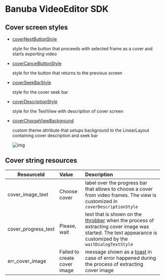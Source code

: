 # Banuba VideoEditor SDK
## Cover screen styles

- [coverNextButtonStyle](https://github.com/Banuba/ve-sdk-android-integration-sample/blob/main/app/src/main/res/values/themes.xml#L191)

    style for the button that proceeds with selected frame as a cover and starts exporting video
- [coverCancelButtonStyle](https://github.com/Banuba/ve-sdk-android-integration-sample/blob/main/app/src/main/res/values/themes.xml#L192)

    style for the button that returns to the previous screen
- [coverSeekBarStyle](https://github.com/Banuba/ve-sdk-android-integration-sample/blob/main/app/src/main/res/values/themes.xml#L193)

    style for the cover seek bar
- [coverDescriptionStyle](https://github.com/Banuba/ve-sdk-android-integration-sample/blob/main/app/src/main/res/values/themes.xml#L194)

    style for the TextView with description of cover screen
- [coverChooseViewBackground](https://github.com/Banuba/ve-sdk-android-integration-sample/blob/main/app/src/main/res/values/themes.xml#L195)

    custom theme attribute that setups background to the LinearLayout containing cover description and seek bar

    ![img](screenshots/cover.png)

## Cover string resources

| ResourceId        |      Value      |   Description |
| ------------- | :----------- | :------------- |
| cover_image_text | Choose cover | label over the progress bar that allows to choose a cover from video frames. The view is customized in ```coverDescriptionStyle```
| cover_progress_text | Please, wait | text that is shown on the [throbber](alert_styles.md#L25) when the process of extracting cover image was started. The text appearance is customized by the ```waitDialogTextStyle```
| err_cover_image | Failed to create cover image | message shown as a [toast](alert_styles.md#L11) in case of error happened during the process of extracting cover image